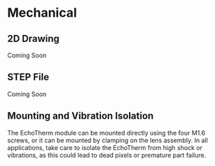# Mechanical

## 2D Drawing

Coming Soon

## STEP File

Coming Soon

## Mounting and Vibration Isolation

The EchoTherm module can be mounted directly using the four M1.6 screws, or it can be mounted by clamping on the lens assembly. In all applications, take care to isolate the EchoTherm from high shock or vibrations, as this could lead to dead pixels or premature part failure.






